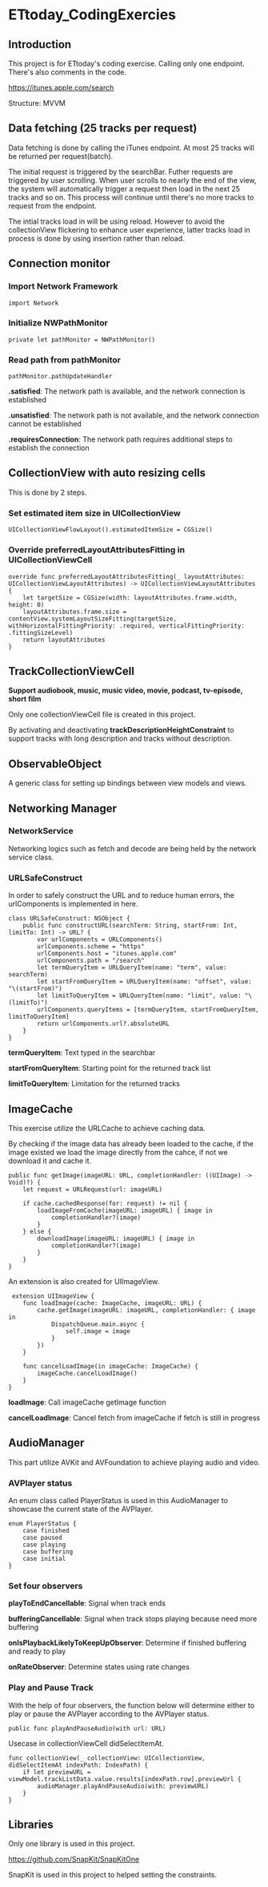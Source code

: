 # ETtoday_CodingExercies

## Introduction

This project is for ETtoday's coding exercise. Calling only one endpoint. There's also comments in the code.

https://itunes.apple.com/search

Structure: MVVM

## Data fetching (25 tracks per request)

Data fetching is done by calling the iTunes endpoint. At most 25 tracks will be returned per request(batch). 

The initial request is triggered by the searchBar. 
Futher requests are triggered by user scrolling. 
When user scrolls to nearly the end of the view, the system will automatically trigger a request then load in the next 25 tracks and so on. 
This process will continue until there's no more tracks to request from the endpoint.

The intial tracks load in will be using reload.
However to avoid the collectionView flickering to enhance user experience, latter tracks load in process is done by using insertion rather than reload.

## Connection monitor

### Import Network Framework

    import Network

### Initialize NWPathMonitor

    private let pathMonitor = NWPathMonitor()

### Read path from pathMonitor

    pathMonitor.pathUpdateHandler

**.satisfied**: The network path is available, and the network connection is established

**.unsatisfied**: The network path is not available, and the network connection cannot be established

**.requiresConnection**: The network path requires additional steps to establish the connection


## CollectionView with auto resizing cells

This is done by 2 steps.

### Set estimated item size in UICollectionView

    UICollectionViewFlowLayout().estimatedItemSize = CGSize()

### Override preferredLayoutAttributesFitting in UICollectionViewCell

    override func preferredLayoutAttributesFitting(_ layoutAttributes: UICollectionViewLayoutAttributes) -> UICollectionViewLayoutAttributes {
        let targetSize = CGSize(width: layoutAttributes.frame.width, height: 0)
        layoutAttributes.frame.size = contentView.systemLayoutSizeFitting(targetSize, withHorizontalFittingPriority: .required, verticalFittingPriority: .fittingSizeLevel)
        return layoutAttributes
    }

## TrackCollectionViewCell

**Support audiobook, music, music video, movie, podcast, tv-episode, short film**

Only one collectionViewCell file is created in this project.

By activating and deactivating **trackDescriptionHeightConstraint** to support tracks with long description and tracks without description.

## ObservableObject

A generic class for setting up bindings between view models and views.

## Networking Manager

### NetworkService

Networking logics such as fetch and decode are being held by the network service class. 

### URLSafeConstruct
In order to safely construct the URL and to reduce human errors, the urlComponents is implemented in here.

    class URLSafeConstruct: NSObject {
        public func constructURL(searchTerm: String, startFrom: Int, limitTo: Int) -> URL? {
            var urlComponents = URLComponents()
            urlComponents.scheme = "https"
            urlComponents.host = "itunes.apple.com"
            urlComponents.path = "/search"
            let termQueryItem = URLQueryItem(name: "term", value: searchTerm)
            let startFromQueryItem = URLQueryItem(name: "offset", value: "\(startFrom)")
            let limitToQueryItem = URLQueryItem(name: "limit", value: "\(limitTo)")
            urlComponents.queryItems = [termQueryItem, startFromQueryItem, limitToQueryItem]
            return urlComponents.url?.absoluteURL
        }
    }
**termQueryItem**: Text typed in the searchbar

**startFromQueryItem**: Starting point for the returned track list

**limitToQueryItem**: Limitation for the returned tracks

## ImageCache

This exercise utilize the URLCache to achieve caching data.

By checking if the image data has already been loaded to the cache, if the image existed we load the image directly from the cahce, if not we download it and cache it.

    public func getImage(imageURL: URL, completionHandler: ((UIImage) -> Void)?) {
        let request = URLRequest(url: imageURL)
        
        if cache.cachedResponse(for: request) != nil {
            loadImageFromCache(imageURL: imageURL) { image in
                completionHandler?(image)
            }
        } else {
            downloadImage(imageURL: imageURL) { image in
                completionHandler?(image)
            }
        }
    }
    
 An extension is also created for UIImageView.
 
     extension UIImageView {
        func loadImage(cache: ImageCache, imageURL: URL) {
            cache.getImage(imageURL: imageURL, completionHandler: { image in
                DispatchQueue.main.async {
                    self.image = image
                }
            })
        }

        func cancelLoadImage(in imageCache: ImageCache) {
            imageCache.cancelLoadImage()
        }
    }

**loadImage**: Call imageCache getImage function

**cancelLoadImage**: Cancel fetch from imageCache if fetch is still in progress

## AudioManager

This part utilize AVKit and AVFoundation to achieve playing audio and video.

### AVPlayer status
An enum class called PlayerStatus is used in this AudioManager to showcase the current state of the AVPlayer.

    enum PlayerStatus {
        case finished
        case paused
        case playing
        case buffering
        case initial
    }

### Set four observers
**playToEndCancellable**: Signal when track ends

**bufferingCancellable**: Signal when track stops playing because need more buffering

**onIsPlaybackLikelyToKeepUpObserver**: Determine if finished buffering and ready to play

**onRateObserver**: Determine states using rate changes

### Play and Pause Track
With the help of four observers, the function below will determine either to play or pause the AVPlayer according to the AVPlayer status.

    public func playAndPauseAudio(with url: URL)

Usecase in collectionViewCell didSelectItemAt.

    func collectionView(_ collectionView: UICollectionView, didSelectItemAt indexPath: IndexPath) {
        if let previewURL = viewModel.trackListData.value.results[indexPath.row].previewUrl {
            audioManager.playAndPauseAudio(with: previewURL)
        }
    }

 
 ## Libraries
 
 Only one library is used in this project.
 
 https://github.com/SnapKit/SnapKitOne 
 
 SnapKit is used in this project to helped setting the constraints.
